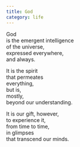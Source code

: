 ```yaml
---
title: God 
category: life
---
```


God   
is the emergent intelligence  
of the universe,  
expressed everywhere,  
and always.  
  
It is the spirit  
that permeates   
everything,  
but is,   
mostly,  
beyond our understanding.  
  
It is our gift, however,  
to experience it,  
from time to time,  
in glimpses  
that transcend our minds.  
  
